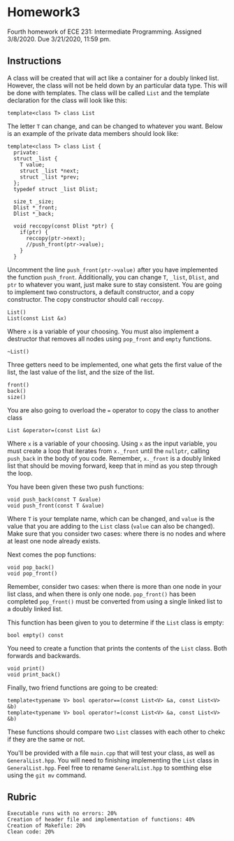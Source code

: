 # Homework3
Fourth homework of ECE 231: Intermediate Programming. Assigned 3/8/2020. Due 3/21/2020, 11:59 pm.

## Instructions
A class will be created that will act like a container for a doubly linked list. However, the class will not be held down by an particular data type. This will be done with templates. The class will be called `List` and the template declaration for the class will look like this:

    template<class T> class List
    
The letter `T` can change, and can be changed to whatever you want. Below is an example of the private data members should look like:
    
    template<class T> class List {
      private:
      struct _list {
        T value;
        struct _list *next;
        struct _list *prev;
      };
      typedef struct _list Dlist;
      
      size_t _size;
      Dlist *_front;
      Dlist *_back;
      
      void reccopy(const Dlist *ptr) {
        if(ptr) {
          reccopy(ptr->next);
          //push_front(ptr->value);
        }
      }
      
Uncomment the line `push_front(ptr->value)` after you have implemented the function `push_front`. Additionally, you can change `T`, `_list`, `Dlist`, and `ptr` to whatever you want, just make sure to stay consistent. You are going to implement two constructors, a default constructor, and a copy constructor. The copy constructor should call `reccopy`.

    List()
    List(const List &x)
    
Where `x` is a variable of your choosing. You must also implement a destructor that removes all nodes using `pop_front` and `empty` functions.

    ~List()
    
Three getters need to be implemented, one what gets the first value of the list, the last value of the list, and the size of the list.

    front()
    back()
    size()
    
You are also going to overload the `=` operator to copy the class to another class

    List &operator=(const List &x)
Where `x` is a variable of your choosing. Using `x` as the input variable, you must create a loop that iterates from `x._front` until the `nullptr`, calling `push_back` in the body of you code. Remember, `x._front` is a doubly linked list that should be moving forward, keep that in mind as you step through the loop.

You have been given these two push functions:

    void push_back(const T &value)
    void push_front(const T &value)
    
Where `T` is your template name, which can be changed, and `value` is the value that you are adding to the `List` class (`value` can also be changed). Make sure that you consider two cases: where there is no nodes and where at least one node already exists.

Next comes the pop functions:

    void pop_back()
    void pop_front()
    
Remember, consider two cases: when there is more than one node in your list class, and when there is only one node. `pop_front()` has been completed `pop_front()` must be converted from using a single linked list to a doubly linked list. 

This function has been given to you to determine if the `List` class is empty:
  
    bool empty() const
    
You need to create a function that prints the contents of the `List` class. Both forwards and backwards.

    void print()
    void print_back()
    
Finally, two friend functions are going to be created:

    template<typename V> bool operator==(const List<V> &a, const List<V> &b)
    template<typename V> bool operator!=(const List<V> &a, const List<V> &b)
    
These functions should compare two `List` classes with each other to chekc if they are the same or not.
    
You'll be provided with a file `main.cpp` that will test your class, as well as `GeneralList.hpp`. You will need to finishing implementing the `List` class in `GeneralList.hpp`. Feel free to rename `GeneralList.hpp` to somthing else using the `git mv` command.

## Rubric
    Executable runs with no errors: 20%
    Creation of header file and implementation of functions: 40%
    Creation of Makefile: 20%
    Clean code: 20%
